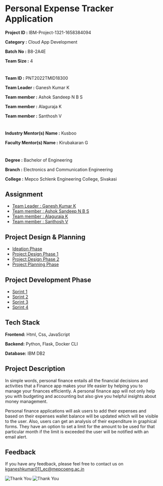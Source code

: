 # Personal Expense Tracker Application

**Project ID :** IBM-Project-1321-1658384094

**Category   :** Cloud App Development

**Batch No   :** B8-2A4E

**Team Size   :** 4

#

**Team ID     :** PNT2022TMID18300

**Team Leader :** Ganesh Kumar K

**Team member :** Ashok Sandeep N B S

**Team member :** Alaguraja K

**Team member :** Santhosh V

#

**Industry Mentor(s) Name :** Kusboo

**Faculty Mentor(s) Name  :** Kirubakaran G

#

**Degree	 :**	Bachelor of Engineering

**Branch	 :**	Electronics and Communication Engineering

**College	:**	Mepco Schlenk Engineering College, Sivakasi

## Assignment  
 - [Team Leader : Ganesh Kumar K](https://github.com/IBM-EPBL/IBM-Project-1321-1658384094/tree/main/Assessments/Ganesh%20Kumar%20K)
 - [Team member : Ashok Sandeep N B S](https://github.com/IBM-EPBL/IBM-Project-1321-1658384094/tree/main/Assessments/Ashok%20Sandeep%20N%20B%20S)
 - [Team member : Alaguraja K](https://github.com/IBM-EPBL/IBM-Project-1321-1658384094/tree/main/Assessments/Alaguraja%20K)
 - [Team member : Santhosh V](https://github.com/IBM-EPBL/IBM-Project-1321-1658384094/tree/main/Assessments/Santhosh%20V)

## Project Design & Planning
- [Ideation Phase](https://github.com/IBM-EPBL/IBM-Project-1321-1658384094/tree/main/Project%20Design%20%26%20Planning/Ideation%20Phase)
- [Project Design Phase 1](https://github.com/IBM-EPBL/IBM-Project-1321-1658384094/tree/main/Project%20Design%20%26%20Planning/Project%20Design%20Phase%201)
- [Project Design Phase 2](https://github.com/IBM-EPBL/IBM-Project-1321-1658384094/tree/main/Project%20Design%20%26%20Planning/Project%20Design%20Phase%202)
- [Project Planning Phase](https://github.com/IBM-EPBL/IBM-Project-1321-1658384094/tree/main/Project%20Design%20%26%20Planning/Project%20Planning%20Phase)

## Project Development Phase
- [Sprint 1](https://github.com/IBM-EPBL/IBM-Project-1321-1658384094/tree/main/Project%20Development%20Phase/Sprint%201)
- [Sprint 2](https://github.com/IBM-EPBL/IBM-Project-1321-1658384094/tree/main/Project%20Development%20Phase/Sprint%202)
- [Sprint 3](https://github.com/IBM-EPBL/IBM-Project-1321-1658384094/tree/main/Project%20Development%20Phase/Sprint%203)
- [Sprint 4](https://github.com/IBM-EPBL/IBM-Project-1321-1658384094/tree/main/Project%20Development%20Phase/Sprint%204)

## Tech Stack

**Frontend:** Html, Css, JavaScript

**Backend:** Python, Flask, Docker CLI

**Database:** IBM DB2

## Project Description

In simple words, personal finance entails all the financial decisions and activities that a Finance app makes your life easier by helping you to manage your finances efficiently. A personal finance app will not only help you with budgeting and accounting but also give you helpful insights about money management.

Personal finance applications will ask users to add their expenses and based on their expenses wallet balance will be updated which will be visible to the user. Also, users can get an analysis of their expenditure in graphical forms. They have an option to set a limit for the amount to be used for that particular month if the limit is exceeded the user will be notified with an email alert.

## Feedback
If you have any feedback, please feel free to contact us on kganeshkumar011_ec@mepcoeng.ac.in

![Thank You](https://t4.ftcdn.net/jpg/03/29/44/25/240_F_329442520_bs9DE1vhchdtXtbsJXcwGQTpjZd5NzDo.jpg)
![Thank You](https://images.template.net/wp-content/uploads/2017/02/20184603/5-Thank-You-for-Transfer-Letter-Templates.jpg?width=584)
